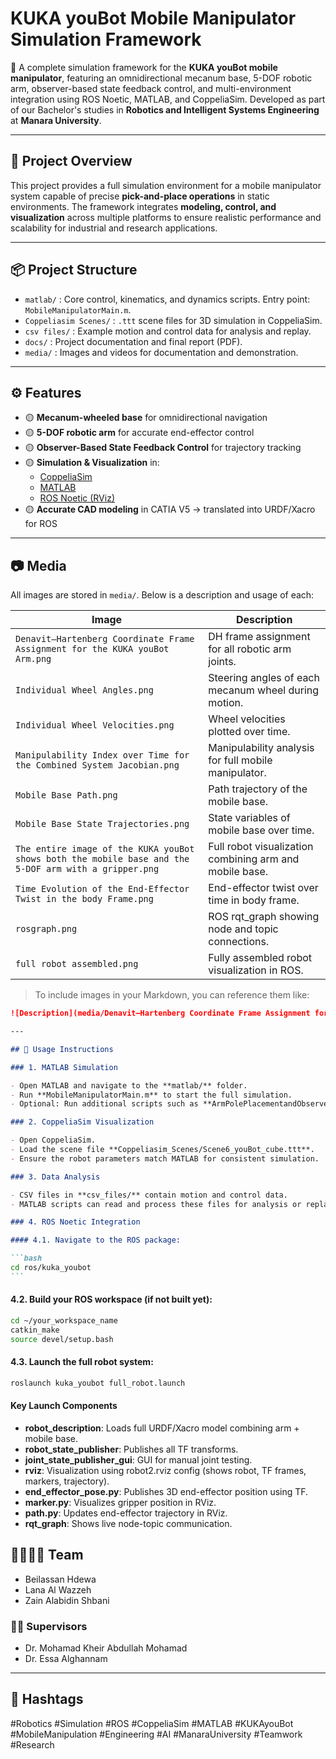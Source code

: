 # KUKA youBot Mobile Manipulator Simulation Framework

🚀 A complete simulation framework for the **KUKA youBot mobile manipulator**, featuring an omnidirectional mecanum base, 5-DOF robotic arm, observer-based state feedback control, and multi-environment integration using ROS Noetic, MATLAB, and CoppeliaSim. Developed as part of our Bachelor's studies in **Robotics and Intelligent Systems Engineering** at **Manara University**.

---

## 📌 Project Overview

This project provides a full simulation environment for a mobile manipulator system capable of precise **pick-and-place operations** in static environments. The framework integrates **modeling, control, and visualization** across multiple platforms to ensure realistic performance and scalability for industrial and research applications.

---

## 📦 Project Structure

- `matlab/` : Core control, kinematics, and dynamics scripts. Entry point: `MobileManipulatorMain.m`.
- `Coppeliasim Scenes/` : `.ttt` scene files for 3D simulation in CoppeliaSim.
- `csv files/` : Example motion and control data for analysis and replay.
- `docs/` : Project documentation and final report (PDF).
- `media/` : Images and videos for documentation and demonstration.
<!-- - `ros/` : ROS Noetic robot description and integration files (URDF/Xacro, launch, nodes). -->

---

## ⚙️ Features

- 🟡 **Mecanum-wheeled base** for omnidirectional navigation
- 🟡 **5-DOF robotic arm** for accurate end-effector control
- 🟡 **Observer-Based State Feedback Control** for trajectory tracking
- 🟡 **Simulation & Visualization** in:
  - [CoppeliaSim](https://www.coppeliarobotics.com/)
  - [MATLAB](https://www.mathworks.com/products/matlab.html)
  - [ROS Noetic (RViz)](http://wiki.ros.org/noetic)
- 🟡 **Accurate CAD modeling** in CATIA V5 → translated into URDF/Xacro for ROS

---

## 📷 Media

All images are stored in `media/`. Below is a description and usage of each:

| Image                                                                                                 | Description                                             |
| ----------------------------------------------------------------------------------------------------- | ------------------------------------------------------- |
| `Denavit–Hartenberg Coordinate Frame Assignment for the KUKA youBot Arm.png`                          | DH frame assignment for all robotic arm joints.         |
| `Individual Wheel Angles.png`                                                                         | Steering angles of each mecanum wheel during motion.    |
| `Individual Wheel Velocities.png`                                                                     | Wheel velocities plotted over time.                     |
| `Manipulability Index over Time for the Combined System Jacobian.png`                                 | Manipulability analysis for full mobile manipulator.    |
| `Mobile Base Path.png`                                                                                | Path trajectory of the mobile base.                     |
| `Mobile Base State Trajectories.png`                                                                  | State variables of mobile base over time.               |
| `The entire image of the KUKA youBot shows both the mobile base and the 5-DOF arm with a gripper.png` | Full robot visualization combining arm and mobile base. |
| `Time Evolution of the End-Effector Twist in the body Frame.png`                                      | End-effector twist over time in body frame.             |
| `rosgraph.png`                                                                                        | ROS rqt_graph showing node and topic connections.       |
| `full robot assembled.png`                                                                            | Fully assembled robot visualization in ROS.             |

> To include images in your Markdown, you can reference them like:

````markdown
![Description](media/Denavit–Hartenberg Coordinate Frame Assignment for the KUKA youBot Arm.png)

---

## 🚦 Usage Instructions

### 1. MATLAB Simulation

- Open MATLAB and navigate to the **matlab/** folder.
- Run **MobileManipulatorMain.m** to start the full simulation.
- Optional: Run additional scripts such as **ArmPolePlacementandObserver.m** to simulate only the arm control.

### 2. CoppeliaSim Visualization

- Open CoppeliaSim.
- Load the scene file **Coppeliasim_Scenes/Scene6_youBot_cube.ttt**.
- Ensure the robot parameters match MATLAB for consistent simulation.

### 3. Data Analysis

- CSV files in **csv_files/** contain motion and control data.
- MATLAB scripts can read and process these files for analysis or replay.

### 4. ROS Noetic Integration

#### 4.1. Navigate to the ROS package:

```bash
cd ros/kuka_youbot
```
````

#### 4.2. Build your ROS workspace (if not built yet):

```bash
cd ~/your_workspace_name
catkin_make
source devel/setup.bash
```

#### 4.3. Launch the full robot system:

```bash
roslaunch kuka_youbot full_robot.launch
```

#### Key Launch Components

- **robot_description**: Loads full URDF/Xacro model combining arm + mobile base.
- **robot_state_publisher**: Publishes all TF transforms.
- **joint_state_publisher_gui**: GUI for manual joint testing.
- **rviz**: Visualization using robot2.rviz config (shows robot, TF frames, markers, trajectory).
- **end_effector_pose.py**: Publishes 3D end-effector position using TF.
- **marker.py**: Visualizes gripper position in RViz.
- **path.py**: Updates end-effector trajectory in RViz.
- **rqt_graph**: Shows live node-topic communication.

## 👨‍👩‍👧‍👦 Team

- Beilassan Hdewa
- Lana Al Wazzeh
- Zain Alabidin Shbani

### 🧑‍🏫 Supervisors

- Dr. Mohamad Kheir Abdullah Mohamad
- Dr. Essa Alghannam

---

## 🔗 Hashtags

#Robotics #Simulation #ROS #CoppeliaSim #MATLAB #KUKAyouBot #MobileManipulation #Engineering #AI #ManaraUniversity #Teamwork #Research
